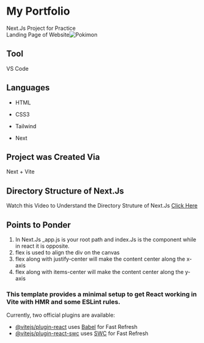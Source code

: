 # My Portfolio
Next.Js Project for Practice <br>
Landing Page of Website![Pokimon](/Client/src/assets/Pokimon.PNG)

## Tool
VS Code
## Languages
- HTML
* CSS3
+ Tailwind
- Next

## Project was Created Via
Next + Vite

## Directory Structure of Next.Js
Watch this Video to Understand the Directory Struture of Next.Js [Click Here](https://www.youtube.com/watch?v=rxxIJTJ0wms)

## Points to Ponder
1. In Next.Js _app.js is your root path and index.Js is the component while in react it is opposite.
2. flex is used to align the div on the canvas
3. flex along with justify-center will make the content center along the x-axis
4. flex along with items-center will make the content center along the y-axis

### This template provides a minimal setup to get React working in Vite with HMR and some ESLint rules.

Currently, two official plugins are available:

- [@vitejs/plugin-react](https://github.com/vitejs/vite-plugin-react/blob/main/packages/plugin-react/README.md) uses [Babel](https://babeljs.io/) for Fast Refresh
- [@vitejs/plugin-react-swc](https://github.com/vitejs/vite-plugin-react-swc) uses [SWC](https://swc.rs/) for Fast Refresh
